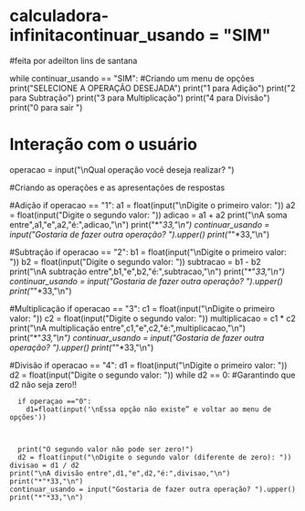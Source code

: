 # calculadora-infinitacontinuar_usando = "SIM"
#feita por adeilton lins de santana

while continuar_usando == "SIM":
  #Criando um menu de opções
  print("SELECIONE A OPERAÇÃO DESEJADA")
  print("1 para Adição")
  print("2 para Subtração")
  print("3 para Multiplicação")
  print("4 para Divisão")
  print("0 para sair ")
  # Interação com o usuário
  operacao = input("\nQual operação você deseja realizar? ")


  #Criando as operações e as apresentações de respostas

  #Adição
  if operacao == "1":
    a1 = float(input("\nDigite o primeiro valor: "))
    a2 = float(input("Digite o segundo valor: "))
    adicao = a1 + a2
    print("\nA soma entre",a1,"e",a2,"é:",adicao,"\n")
    print("*"*33,"\n")
    continuar_usando = input("Gostaria de fazer outra operação? ").upper()
    print("*"*33,"\n")

  #Subtração
  if operacao == "2":
    b1 = float(input("\nDigite o primeiro valor: "))
    b2 = float(input("Digite o segundo valor: "))
    subtracao = b1 - b2
    print("\nA subtração entre",b1,"e",b2,"é:",subtracao,"\n")
    print("*"*33,"\n")
    continuar_usando = input("Gostaria de fazer outra operação? ").upper()
    print("*"*33,"\n")

  #Multiplicação
  if operacao == "3":
    c1 = float(input("\nDigite o primeiro valor: "))
    c2 = float(input("Digite o segundo valor: "))
    multiplicacao = c1 * c2
    print("\nA multiplicação entre",c1,"e",c2,"é:",multiplicacao,"\n")
    print("*"*33,"\n")
    continuar_usando = input("Gostaria de fazer outra operação? ").upper()
    print("*"*33,"\n")

  #Divisão
  if operacao == "4":
    d1 = float(input("\nDigite o primeiro valor: "))
    d2 = float(input("Digite o segundo valor: "))
    while d2 == 0:                  #Garantindo que d2 não seja zero!!

      if operaçao =="0":
        d1=float(input('\nEssa opção não existe” e voltar ao menu de opções'))


      
      print("O segundo valor não pode ser zero!")
      d2 = float(input("\nDigite o segundo valor (diferente de zero): "))
    divisao = d1 / d2
    print("\nA divisão entre",d1,"e",d2,"é:",divisao,"\n")
    print("*"*33,"\n")
    continuar_usando = input("Gostaria de fazer outra operação? ").upper()
    print("*"*33,"\n")
